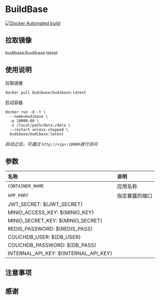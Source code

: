 # BuildBase

[![Docker Automated build](https://img.shields.io/docker/automated/jlesage/baseimage-gui.svg)](https://hub.docker.com/r/funcman/115pc/)


## 拉取镜像

budibase/budibase:latest


## 使用说明

拉取镜像
```shell
docker pull budibase/budibase:latest
```

启动容器
```shell
docker run -d -t \
  --name=budibase \
  -p 10000:80 \
  -v /local/path/data:/data \
  --restart unless-stopped \
  budibase/budibase:latest
```

*启动之后，可通过 `http://<ip>:10000`进行访问*


## 参数

|名称               |说明                                  |
|:-                 |:-                                   |
|`CONTAINER_NAME`   |应用名称                      |
|`APP_PORT`         |指定暴露的端口                         |
|  JWT_SECRET: ${JWT_SECRET}          |  |
|  MINIO_ACCESS_KEY: ${MINIO_KEY}     | |
|  MINIO_SECRET_KEY: ${MINIO_SECRET}  | |
|  REDIS_PASSWORD: ${REDIS_PASS}      | |
|  COUCHDB_USER: ${DB_USER}           | |
|  COUCHDB_PASSWORD: ${DB_PASS}       |  |    
|  INTERNAL_API_KEY: ${INTERNAL_API_KEY}  |  |



## 注意事项



## 感谢


